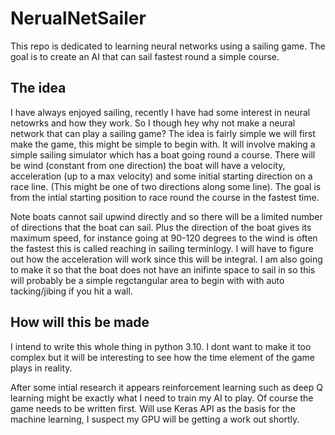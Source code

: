 # NerualNetSailer
This repo is dedicated to learning neural networks using a sailing game. The goal is to create an AI that can sail fastest round a simple course. 

## The idea
I have always enjoyed sailing, recently I have had some interest in neural netowrks and how they work. So I though hey why not make a neural network that can play a sailing game? The idea is fairly simple we will first make the game, this might be simple to begin with. It will involve making a simple sailing simulator which has a boat going round a course. There will be wind (constant from one direction) the boat will have a velocity, acceleration (up to a max velocity) and some initial starting direction on a race line. (This might be one of two directions along some line).
The goal is from the intial starting position to race round the course in the fastest time.

Note boats cannot sail upwind directly and so there will be a limited number of directions that the boat can sail. Plus the direction of the boat gives its maximum speed, for instance going at 90-120 degrees to the wind is often the fastest this is called reaching in sailing terminlogy. I will have to figure out how the acceleration will work since this will be integral. I am also going to make it so that the boat does not have an inifinte space to sail in so this will probably be a simple regctangular area to begin with with auto tacking/jibing if you hit a wall. 

## How will this be made
I intend to write this whole thing in python 3.10. I dont want to make it too complex but it will be interesting to see how the time element of the game plays in reality. 

After some intial research it appears reinforcement learning such as deep Q learning might be exactly what I need to train my AI to play. Of course the game needs to be written first. Will use Keras API as the basis for the machine learning, I suspect my GPU will be getting a work out shortly. 





